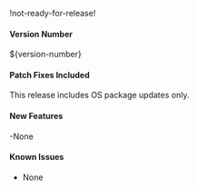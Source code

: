 !not-ready-for-release!

#### Version Number
${version-number}

#### Patch Fixes Included
This release includes OS package updates only.

#### New Features
-None

#### Known Issues
- None